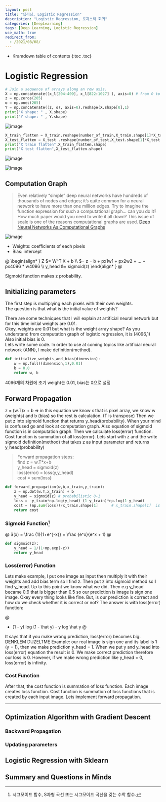 ```yaml
---
layout: post
title: "딥러닝, Logistic Regression"
description: "Logistic Regression, 로지스틱 회귀"
categories: [DeepLearning]
tags: [Deep Learning, Logistic Regression]
use_math: true
redirect_from:
  - /2021/08/08/
---
```


* Kramdown table of contents
{:toc .toc}      


# Logistic Regression

~~~ python
# Join a sequence of arrays along an row axis.
X = np.concatenate((x_l[204:409], x_l[822:1027] ), axis=0) # from 0 to 204 is zero sign and from 205 to 410 is one sign 
z = np.zeros(205)
o = np.ones(205)
Y = np.concatenate((z, o), axis=0).reshape(X.shape[0],1)
print("X shape: " , X.shape)
print("Y shape: " , Y.shape)
~~~

![image](https://user-images.githubusercontent.com/32366711/128638215-a79c9acb-8e2b-4f33-9960-fccbca8c5bd8.png)

~~~ python
X_train_flatten = X_train.reshape(number_of_train,X_train.shape[1]*X_train.shape[2])
X_test_flatten = X_test .reshape(number_of_test,X_test.shape[1]*X_test.shape[2])
print("X train flatten",X_train_flatten.shape)
print("X test flatten",X_test_flatten.shape)
~~~

![image](https://user-images.githubusercontent.com/32366711/128638233-b3ec7902-2fab-4ba4-a377-c974bac650b8.png)


![image](https://user-images.githubusercontent.com/32366711/128638111-b25de13c-7149-442d-bc14-cab76fdb90bb.png)


## Computation Graph

> Even relatively “simple” deep neural networks have hundreds of thousands of nodes and edges; it’s quite common for a neural network to have more than one million edges. Try to imagine the function expression for such a computational graph… can you do it? How much paper would you need to write it all down? This issue of scale is one of the reasons computational graphs are used. [Deep Neural Networks As Computational Graphs](https://medium.com/tebs-lab/deep-neural-networks-as-computational-graphs-867fcaa56c9)

![image](https://user-images.githubusercontent.com/32366711/128638011-ccee8e52-f7f7-4f4d-83cb-54008f0ad01d.png)

- Weights: coefficients of each pixels    
- Bias: intercept    

@
\begin{align\* }
Z $= W^T X + b \\\ 
$=  z = b + px1w1 + px2w2 + ... + px4096 * w4096 \\\ 
y_head &= sigmoid(z)
\end{align\* }
@

Sigmoid function makes z probability. 

## Initializing parameters

The first step is multiplying each pixels with their own weights.            
The question is that what is the initial value of weights?                

There are some techniques that I will explain at artificial neural network but for this time initial weights are 0.01.           
Okey, weights are 0.01 but what is the weight array shape? As you understand from computation graph of logistic regression, it is (4096,1)           
Also initial bias is 0.            
Lets write some code. In order to use at coming topics like artificial neural network (ANN), I make definition(method).       

~~~ python
def initialize_weights_and_bias(dimension):
    w = np.full((dimension,1),0.01)
    b = 0.0
    return w, b
~~~

4096개의 차원에 초기 weight는 0.01, bias는 0으로 설정


## Forward Propagation

z = (w.T)x + b => 
in this equation we know x that is pixel array, we know w (weights) and b (bias) so the rest is calculation. (T is transpose)
Then we put z into sigmoid function that returns y_head(probability). When your mind is confused go and look at computation graph. Also equation of sigmoid function is in computation graph.
Then we calculate loss(error) function.
Cost function is summation of all loss(error).
Lets start with z and the write sigmoid definition(method) that takes z as input parameter and returns y_head(probability)


> Forward propagation steps:     
> find z = w.T*x+b         
> y_head = sigmoid(z)         
> loss(error) = loss(y,y_head)          
> cost = sum(loss)        

~~~ python
def forward_propagation(w,b,x_train,y_train):
    z = np.dot(w.T,x_train) + b
    y_head = sigmoid(z) # probabilistic 0-1
    loss = -y_train*np.log(y_head)-(1-y_train)*np.log(1-y_head)
    cost = (np.sum(loss))/x_train.shape[1]      # x_train.shape[1]  is for scaling
    return cost 
~~~


### Sigmoid Function[^sigmoid]

@
S(x) = \frac {1}{1+e^{-x}} = \frac {e^x}{e^x + 1}
@

~~~ python
def sigmoid(z):
    y_head = 1/(1+np.exp(-z))
    return y_head
~~~

### Loss(error) Function

Lets make example, I put one image as input then multiply it with their weights and add bias term so I find z. Then put z into sigmoid method so I find y_head. Up to this point we know what we did. Then e.g y_head became 0.9 that is bigger than 0.5 so our prediction is image is sign one image. Okey every thing looks like fine. But, is our prediction is correct and how do we check whether it is correct or not? The answer is with loss(error) function:

@
- (1 - y) log (1 - \hat y) - y log \hat y
@

It says that if you make wrong prediction, loss(error) becomes big. DENKLEM DUZELTME
Example: our real image is sign one and its label is 1 (y = 1), then we make prediction y_head = 1. When we put y and y_head into loss(error) equation the result is 0. We make correct prediction therefore our loss is 0. However, if we make wrong prediction like y_head = 0, loss(error) is infinity.

### Cost Function

After that, the cost function is summation of loss function. Each image creates loss function. Cost function is summation of loss functions that is created by each input image.
Lets implement forward propagation.

----------

## Optimization Algorithm with Gradient Descent

### Backward Propagation

### Updating parameters

## Logistic Regression with Sklearn

## Summary and Questions in Minds


[^sigmoid]: 시그모이드 함수, S자형 곡선 또는 시그모이드 곡선을 갖는 수학 함수. 
